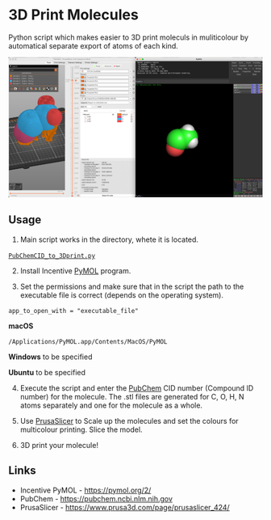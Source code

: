 # 3D Print Molecules
 Python script which makes easier to 3D print moleculs in muliticolour by automatical separate export of atoms of each kind. 
 
![Molecule for 3D printing in PrusaSlicer (left) and in PyMOL (right)](https://raw.githubusercontent.com/KubiV/3D-Print-Molecules/main/Photos/Img1.png?token=GHSAT0AAAAAACH2PO46BD2CRWKNYHHNXRH4ZJLYPTQ)

## Usage

 1. Main script works in the directory, whete it is located.

[`PubChemCID_to_3Dprint.py`](https://github.com/KubiV/3D-Print-Molecules/blob/main/PubChemCID_to_3Dprint.py)

  2. Install Incentive [PyMOL](https://pymol.org/2/) program.

  3. Set the permissions and make sure that in the script the path to the executable file is correct (depends on the operating system).

    app_to_open_with = "executable_file"

**macOS**

    /Applications/PyMOL.app/Contents/MacOS/PyMOL

**Windows**
to be specified

**Ubuntu**
to be specified

 4. Execute the script and enter the [PubChem](https://pubchem.ncbi.nlm.nih.gov) CID number (Compound ID number) for the molecule. The .stl files are generated for C, O, H, N atoms separately and one for the molecule as a whole.

  5. Use [PrusaSlicer](https://www.prusa3d.com/page/prusaslicer_424/) to Scale up the molecules and set the colours for multicolour printing. Slice the model.

  6.  3D print your molecule!

## Links

 - Incentive PyMOL - https://pymol.org/2/
 - PubChem - https://pubchem.ncbi.nlm.nih.gov
 - PrusaSlicer - https://www.prusa3d.com/page/prusaslicer_424/
